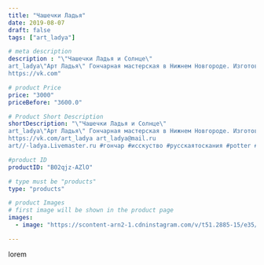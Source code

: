 ```yaml
---
title: "Чашечки Ладья"
date: 2019-08-07
draft: false
tags: ["art_ladya"]

# meta description
description : "\"Чашечки Ладья и Солнце\" 
art_ladya\"Арт Ладья\" Гончарная мастерская в Нижнем Новгороде. Изготовление керамики и мастер//-классы по обучению. 
https://vk.com"

# product Price
price: "3000"
priceBefore: "3600.0"

# Product Short Description
shortDescription: "\"Чашечки Ладья и Солнце\" 
art_ladya\"Арт Ладья\" Гончарная мастерская в Нижнем Новгороде. Изготовление керамики и мастер//-классы по обучению. 
https://vk.com/art_ladya art_ladya@mail.ru 
art//-ladya.Livemaster.ru #гончар #исскуство #русскаятоскания #potter #солнце #керамикаручнаяработа #гончарнаямастерская #дракар #handmade #посудаизглины #керамика #гончарнаяпосуда #эксклюзивнаякерамика #dishes #decor #ceramicar #mug #claygoods #tankard #earthenware #ceramic #design #кружка #magic #restaurant #ceramicart #pint #clay #авторскаякерамика #ладья"

#product ID
productID: "B02qjz-AZlO"

# type must be "products"
type: "products"

# product Images
# first image will be shown in the product page
images:
  - image: "https://scontent-arn2-1.cdninstagram.com/v/t51.2885-15/e35/67120577_337162647189615_8641537891790594153_n.jpg?tp=1&_nc_ht=scontent-arn2-1.cdninstagram.com&_nc_cat=103&_nc_ohc=uZaneaFuxbUAX9UNQrC&ccb=7-4&oh=0df3a4cc69ec3092c06f3bbc311a34bd&oe=60847B5E&_nc_sid=86f79a&ig_cache_key=MjEwNTA1NzA1NDc3ODU2Mjg5NA%3D%3D.2-ccb7-4"

---
```

lorem
